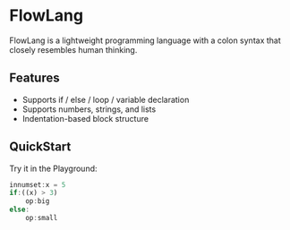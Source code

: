 # FlowLang

FlowLang is a lightweight programming language with a colon syntax that closely resembles human thinking.

## Features
- Supports if / else / loop / variable declaration
- Supports numbers, strings, and lists
- Indentation-based block structure

## QuickStart

Try it in the Playground:

```js
innumset:x = 5
if:((x) > 3)
    op:big
else:
    op:small
